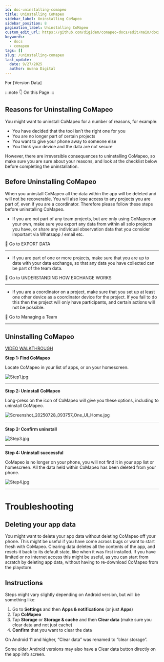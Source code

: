 ```yaml
---
id: doc-uninstalling-comapeo
title: Uninstalling CoMapeo
sidebar_label: Uninstalling CoMapeo
sidebar_position: 8
pagination_label: Uninstalling CoMapeo
custom_edit_url: https://github.com/digidem/comapeo-docs/edit/main/docs/installing--uninstalling-comapeo/uninstalling-comapeo.md
keywords:
  - docs
  - comapeo
tags: []
slug: /uninstalling-comapeo
last_update:
  date: 9/27/2025
  author: Awana Digital
---
```

For [Version Data]


:::note 👇 On this Page
:::
## **Reasons for Uninstalling CoMapeo**


You might want to uninstall CoMapeo for a number of reasons, for example:

- You have decided that the tool isn’t the right one for you
- You are no longer part of certain projects
- You want to give your phone away to someone else
- You think your device and the data are not secure

However, there are irreversible consequences to uninstalling CoMapeo, so make sure you are sure about your reasons, and look at the checklist below before completing the uninstallation.


## **Before Uninstalling CoMapeo**


When you uninstall CoMapeo all the data within the app will be deleted and will not be recoverable. You will also lose access to any projects you are part of, even if you are a coordinator. Therefore please follow these steps before uninstalling CoMapeo.

- If you are not part of any team projects, but are only using CoMapeo on your own, make sure you export any data from within all solo projects you have, or share any individual observation data that you consider important via Whatsapp / email etc.

🔗 Go to EXPORT DATA


---

- If you are part of one or more projects, make sure that you are up to date with your data exchange, so that any data you have collected can be part of the team data.

🔗 Go to UNDERSTANDING HOW EXCHANGE WORKS


---

- If you are a coordinator on a project, make sure that you set up at least one other device as a coordinator device for the project. If you fail to do this then the project will only have participants, and certain actions will not be possible.

🔗 Go to Managing a Team


---


## **Uninstalling CoMapeo**


[VIDEO WALKTHROUGH](https://drive.google.com/file/d/1heo-81t9Z9aQAp5vP3sYATVcwp6kAHzk/view?usp=drive_link)


**Step 1: Find CoMapeo**


Locate CoMapeo in your list of apps, or on your homescreen.


![Step1.jpg](/images/uninstallingcomapeo_0.jpg)


---


**Step 2: Uninstall CoMapeo**


Long-press on the icon of CoMapeo will give you these options, including to uninstall CoMapeo.


![Screenshot_20250728_093757_One_UI_Home.jpg](/images/uninstallingcomapeo_1.jpg)


---


**Step 3: Confirm uninstall**


![Step3.jpg](/images/uninstallingcomapeo_2.jpg)


---


**Step 4: Uninstall successful**


CoMapeo is no longer on your phone, you will not find it in your app list or homescreen. All the data held within CoMapeo has been deleted from your phone.


![Step4.jpg](/images/uninstallingcomapeo_3.jpg)


---


# Troubleshooting


## **Deleting your app data**


You might want to delete your app data without deleting CoMapeo off your phone. This might be useful if you have come across bugs or want to start fresh with CoMapeo. Clearing data deletes all the contents of the app, and resets it back to its default state, like when it was first installed. If you have limited or no internet access this might be useful, as you can start from scratch by deleting app data, without having to re-download CoMapeo from the playstore.


## **Instructions**


Steps might vary slightly depending on Android version, but will be something like:

1. Go to **Settings** and then **Apps & notifications** (or just **Apps**)
2. Tap **CoMapeo**
3. Tap **Storage** or **Storage & cache** and then **Clear data** (make sure you clear data and not just cache)
4. **Confirm** that you want to clear the data

On Android 11 and higher, “Clear data” was renamed to “clear storage”.


Some older Android versions may also have a Clear data button directly on the app info screen.

